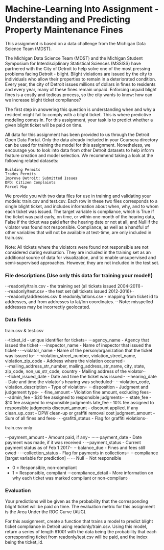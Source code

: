 # Machine-Learning Into Assignment - Understanding and Predicting Property Maintenance Fines

This assignment is based on a data challenge from the Michigan Data Science Team (MDST).

The Michigan Data Science Team (MDST) and the Michigan Student Symposium for Interdisciplinary Statistical Sciences (MSSISS) 
have partnered with the City of Detroit to help solve one of the most pressing problems facing Detroit - blight. Blight 
violations are issued by the city to individuals who allow their properties to remain in a deteriorated condition. 
Every year, the city of Detroit issues millions of dollars in fines to residents and every year, many of these fines remain 
unpaid. Enforcing unpaid blight fines is a costly and tedious process, so the city wants to know: how can we increase blight
ticket compliance?

The first step in answering this question is understanding when and why a resident might fail to comply with a blight ticket. 
This is where predictive modeling comes in. For this assignment, your task is to predict whether a given blight ticket will be 
paid on time.

All data for this assignment has been provided to us through the Detroit Open Data Portal. Only the data already included 
in your Coursera directory can be used for training the model for this assignment. Nonetheless, we encourage you to look
into data from other Detroit datasets to help inform feature creation and model selection. We recommend taking a look at
the following related datasets:

    Building Permits
    Trades Permits
    Improve Detroit: Submitted Issues
    DPD: Citizen Complaints
    Parcel Map

We provide you with two data files for use in training and validating your models: train.csv and test.csv. Each row
in these two files corresponds to a single blight ticket, and includes information about when, why, and to whom each ticket
was issued. The target variable is compliance, which is True if the ticket was paid early, on time, or within one month of
the hearing data, False if the ticket was paid after the hearing date or not at all, and Null if the violator was found not
responsible. Compliance, as well as a handful of other variables that will not be available at test-time, are only included
in train.csv.

Note: All tickets where the violators were found not responsible are not considered during evaluation. They are included
in the training set as an additional source of data for visualization, and to enable unsupervised and semi-supervised
approaches. However, they are not included in the test set.


### File descriptions (Use only this data for training your model!)

⋅⋅⋅readonly/train.csv - the training set (all tickets issued 2004-2011)⋅⋅
⋅⋅⋅readonly/test.csv - the test set (all tickets issued 2012-2016)⋅⋅
⋅⋅⋅readonly/addresses.csv & readonly/latlons.csv - mapping from ticket id to addresses, and from addresses to lat/lon coordinates. ⋅⋅
 Note: misspelled addresses may be incorrectly geolocated.


### Data fields

train.csv & test.csv

⋅⋅⋅ticket_id - unique identifier for tickets⋅⋅
⋅⋅⋅agency_name - Agency that issued the ticket⋅⋅
⋅⋅⋅inspector_name - Name of inspector that issued the ticket⋅⋅
⋅⋅⋅violator_name - Name of the person/organization that the ticket was issued to⋅⋅
⋅⋅⋅violation_street_number, violation_street_name, violation_zip_code - Address where the violation occurred⋅⋅
⋅⋅⋅mailing_address_str_number, mailing_address_str_name, city, state, zip_code, non_us_str_code, country - Mailing address of the violator⋅⋅
⋅⋅⋅ticket_issued_date - Date and time the ticket was issued⋅⋅
⋅⋅⋅hearing_date - Date and time the violator's hearing was scheduled⋅⋅
⋅⋅⋅violation_code, violation_description - Type of violation⋅⋅
⋅⋅⋅disposition - Judgment and judgement type⋅⋅
⋅⋅⋅fine_amount - Violation fine amount, excluding fees⋅⋅
⋅⋅⋅admin_fee - $20 fee assigned to responsible judgments⋅⋅
⋅⋅⋅state_fee - $10 fee assigned to responsible judgments late_fee - 10% fee assigned to responsible judgments discount_amount - discount applied, if any clean_up_cost - DPW clean-up or graffiti removal cost judgment_amount - Sum of all fines and fees⋅⋅ ⋅⋅⋅grafitti_status - Flag for graffiti violations⋅⋅

train.csv only

⋅⋅⋅payment_amount - Amount paid, if any⋅⋅
⋅⋅⋅⋅⋅⋅payment_date - Date payment was made, if it was received⋅⋅
⋅⋅⋅payment_status - Current payment status as of Feb 1 2017⋅⋅
⋅⋅⋅balance_due - Fines and fees still owed⋅⋅
⋅⋅⋅collection_status - Flag for payments in collections⋅⋅
⋅⋅⋅compliance [target variable for prediction] ⋅⋅
⋅⋅⋅ Null = Not responsible
 * 0 = Responsible, non-compliant
 * 1 = Responsible, compliant
⋅⋅⋅compliance_detail - More information on why each ticket was marked compliant or non-compliant⋅⋅


### Evaluation

Your predictions will be given as the probability that the corresponding blight ticket will be paid on time.
The evaluation metric for this assignment is the Area Under the ROC Curve (AUC).

For this assignment, create a function that trains a model to predict blight ticket compliance in Detroit using 
readonly/train.csv. Using this model, return a series of length 61001 with the data being the probability that each 
corresponding ticket from readonly/test.csv will be paid, and the index being the ticket_id.
